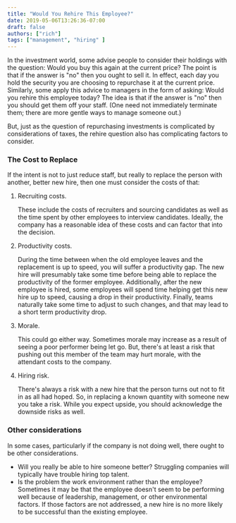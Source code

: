 ```yaml
---
title: "Would You Rehire This Employee?"
date: 2019-05-06T13:26:36-07:00
draft: false
authors: ["rich"]
tags: ["management", "hiring" ]
---
```


In the investment world, some advise people to consider their holdings with the question:  Would you buy this again at the current price?  The point is that if the answer is "no" then you ought to sell it.  In effect, each day you hold the security you are choosing to repurchase it at the current price.  Similarly, some apply this advice to managers in the form of asking:  Would you rehire this employee today?  The idea is that if the answer is "no" then you should get them off your staff.  (One need not immediately terminate them;  there are more gentle ways to manage someone out.)

But, just as the question of repurchasing investments is complicated by considerations of taxes, the rehire question also has complicating factors to consider.

### The Cost to Replace

If the intent is not to just reduce staff, but really to replace the person with another, better new hire, then one must consider the costs of that:

1. Recruiting costs.

    These include the costs of recruiters and sourcing candidates as well as the time spent by other employees to interview candidates.  Ideally, the company has a reasonable idea of these costs and can factor that into the decision.

2. Productivity costs.

    During the time between when the old employee leaves and the replacement is up to speed, you will suffer a productivity gap.  The new hire will presumably take some time before being able to replace the productivity of the former employee.  Additionally, after the new employee is hired, some employees will spend time helping get this new hire up to speed, causing a drop in their productivity.  Finally, teams naturally take some time to adjust to such changes, and that may lead to a short term productivity drop.

3. Morale.

    This could go either way.  Sometimes morale may increase as a result of seeing a poor performer being let go.  But, there's at least a risk that pushing out this member of the team may hurt morale, with the attendant costs to the company.

4.  Hiring risk.

    There's always a risk with a new hire that the person turns out not to fit in as all had hoped.  So, in replacing a known quantity with someone new you take a risk.  While you expect upside, you should acknowledge the downside risks as well.


### Other considerations
In some cases, particularly if the company is not doing well, there ought to be other considerations.  

- Will you really be able to hire someone better?  Struggling companies will typically have trouble hiring top talent.
- Is the problem the work environment rather than the employee?  Sometimes it may be that the employee doesn't seem to be performing well because of leadership, management, or other environmental factors.  If those factors are not addressed, a new hire is no more likely to be successful than the existing employee.

